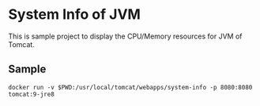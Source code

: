 # System Info of JVM

This is sample project to display the CPU/Memory resources for JVM of Tomcat.


## Sample

```
docker run -v $PWD:/usr/local/tomcat/webapps/system-info -p 8080:8080 tomcat:9-jre8
```